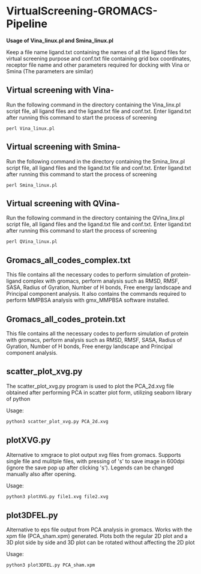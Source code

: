 # VirtualScreening-GROMACS-Pipeline

**Usage of Vina_linux.pl and Smina_linux.pl**

Keep a file name ligand.txt containing the names of all the ligand files for virtual screening purpose and conf.txt file containing grid box coordinates, receptor file name and other parameters required for docking with Vina or Smina (The parameters are similar)

## Virtual screening with Vina- 
Run the following command in the directory containing the Vina_linx.pl script file, all ligand files and the ligand.txt file and conf.txt. Enter ligand.txt after running this command to start the process of screening

```
perl Vina_linux.pl
```

## Virtual screening with Smina- 
Run the following command in the directory containing the Smina_linx.pl script file, all ligand files and the ligand.txt file and conf.txt. Enter ligand.txt after running this command to start the process of screening

```
perl Smina_linux.pl
```

## Virtual screening with QVina-
Run the following command in the directory containing the QVina_linx.pl script file, all ligand files and the ligand.txt file and conf.txt. Enter ligand.txt after running this command to start the process of screening

```
perl QVina_linux.pl
```


## Gromacs_all_codes_complex.txt

This file contains all the necessary codes to perform simulation of protein-ligand complex with gromacs, perform analysis such as RMSD, RMSF, SASA, Radius of Gyration, Number of H bonds, Free energy landscape and Principal component analysis. It also contains the commands required to perform MMPBSA analysis with gmx_MMPBSA software installed.

## Gromacs_all_codes_protein.txt

This file contains all the necessary codes to perform simulation of protein with gromacs, perform analysis such as RMSD, RMSF, SASA, Radius of Gyration, Number of H bonds, Free energy landscape and Principal component analysis.

## scatter_plot_xvg.py

The scatter_plot_xvg.py program is used to plot the PCA_2d.xvg file obtained after performing PCA in scatter plot form, utilizing seaborn library of python

Usage:

```python
python3 scatter_plot_xvg.py PCA_2d.xvg
```

## plotXVG.py

Alternative to xmgrace to plot output xvg files from gromacs. Supports single file and mulitple files, with pressing of 's' to save image in 600dpi (ignore the save pop up after clicking 's'). Legends can be changed manually also after opening.

Usage:

```python
python3 plotXVG.py file1.xvg file2.xvg
```

## plot3DFEL.py

Alternative to eps file output from PCA analysis in gromacs. Works with the xpm file (PCA_sham.xpm) generated. Plots both the regular 2D plot and a 3D plot side by side and 3D plot can be rotated without affecting the 2D plot

Usage:

```python
python3 plot3DFEL.py PCA_sham.xpm
```
